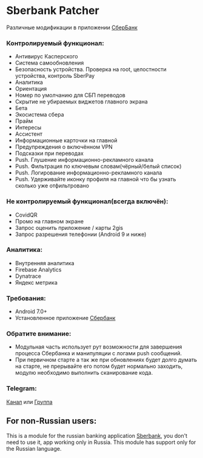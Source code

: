 # Sberbank Patcher
Различные модификации в приложении [СберБанк](https://apps.sber.ru/apps/sberbank-online/)

### Контролируемый функционал:
- Антивирус Касперского
- Система самообновления
- Безопасность устройства. Проверка на root, целостности устройства, контроль SberPay
- Аналитика
- Ориентация
- Номер по умолчанию для СБП переводов
- Скрытие не убираемых виджетов главного экрана
- Бета
- Экосистема сбера
- Прайм
- Интересы
- Ассистент
- Информационные карточки на главной
- Предупреждения о включённом VPN
- Подсказки при переводах
- Push. Глушение информационно-рекламного канала
- Push. Фильтрация по ключевым словам(чёрный/белый список)
- Push. Логирование информационно-рекламного канала
- Push. Удерживайте иконку профиля на главной что бы узнать сколько уже отфильтровано

### Не контролируемый функционал(всегда включён):
- CovidQR
- Промо на главном экране
- Запрос оценить приложение / карты 2gis
- Запрос разрешения телефонии (Android 9 и ниже)

### Аналитика:
- Внутренняя аналитика
- Firebase Analytics
- Dynatrace
- Яндекс метрика

### Требования:
- Android 7.0+
- Установленное приложение [Сбербанк](https://apps.sber.ru/apps/sberbank-online/)

### Обратите внимание:
- Модульная часть использует рут возможности для завершения процесса Сбербанка и манипуляции с логами push сообщений.
- При первичном старте а так же при обновлениях будет долго думать на старте, не прерывайте его потом будет нормально заходить, модулю необходимо выполнить сканирование кода.

### Telegram:
[Канал](https://t.me/sberbank_patcher) или [Группа](https://t.me/sberbank_patcher_forum)

## For non-Russian users:
This is a module for the russian banking application [Sberbank](https://apps.sber.ru/apps/sberbank-online/), you don't need to use it, app working only in Russia. This module has support only for the Russian language.

